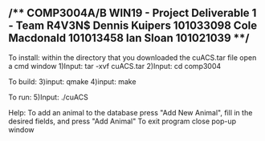 /**
COMP3004A/B WIN19 - Project Deliverable 1 - Team R4V3N$
Dennis Kuipers  101033098
Cole Macdonald	101013458
Ian Sloan 		101021039
**/
--------------------------------------------------
To install:
  within the directory that you downloaded the cuACS.tar file open a cmd window
  1)Input:
  tar -xvf cuACS.tar
  2)Input:
  cd comp3004

To build:
  3)input:
  qmake
  4)input:
  make
  
To run: 
  5)Input:
  ./cuACS

Help:
To add an animal to the database press "Add New Animal",
  fill in the desired fields, and press "Add Animal"
To exit program close pop-up window
